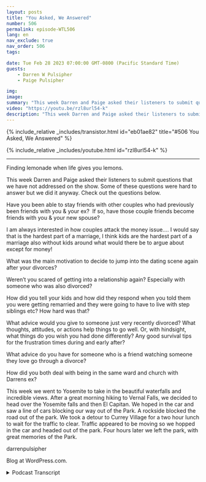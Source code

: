 ```yaml
---
layout: posts
title: "You Asked, We Answered"
number: 506
permalink: episode-WTL506
lang: en
nav_exclude: true
nav_order: 506
tags:

date: Tue Feb 28 2023 07:00:00 GMT-0800 (Pacific Standard Time)
guests:
    - Darren W Pulsipher
    - Paige Pulsipher

img: 
image: 
summary: "This week Darren and Paige asked their listeners to submit questions that we have not addressed on the show. Some of these questions were hard to answer but we did it anyway. Check out the questions below.Have you been able to stay friends with other couples who had previously been friends with you & your ex?  If so, have those couple friends become friends with you & your new spouse?I am always interested in how couples attack the money issue…. I would say that is the hardest part of a marriage, I think kids are the hardest part of a marriage also without kids around what would there be to argue about except for money!What was the main motivation to decide to jump into the dating scene again after your divorces?Weren't you scared of getting into a relationship again? Especially with someone who was also divorced?How did you tell your kids and how did they respond when you told them you were getting remarried and they were going to have to live with step siblings etc? How hard was that?What advice would you give to someone just very recently divorced? What thoughts, attitudes, or actions help things to go well. Or, with hindsight, what things do you wish you had done differently? Any good survival tips for the frustration times during and early after?What advice do you have for someone who is a friend watching someone they love go through a divorce?How did you both deal with being in the same ward and church with Darrens ex?Lemonade Moment of the WeekThis week we went to Yosemite to take in the beautiful waterfalls and incredible views. After a great morning hiking to Vernal Falls, we decided to head over the Yosemite falls and then El Capitan. We hoped in the car and saw a line of cars blocking our way out of the Park. A rockside blocked the road out of the park. We took a detour to Currey Village for a two hour lunch to wait for the traffic to clear. Traffic appeared to be moving so we hopped in the car and headed out of the park. Four hours later we left the park, with great memories of the Park."
video: "https://youtu.be/rzl8url54-k"
description: "This week Darren and Paige asked their listeners to submit questions that we have not addressed on the show. Some of these questions were hard to answer but we did it anyway. Check out the questions below.Have you been able to stay friends with other couples who had previously been friends with you & your ex?  If so, have those couple friends become friends with you & your new spouse?I am always interested in how couples attack the money issue…. I would say that is the hardest part of a marriage, I think kids are the hardest part of a marriage also without kids around what would there be to argue about except for money!What was the main motivation to decide to jump into the dating scene again after your divorces?Weren't you scared of getting into a relationship again? Especially with someone who was also divorced?How did you tell your kids and how did they respond when you told them you were getting remarried and they were going to have to live with step siblings etc? How hard was that?What advice would you give to someone just very recently divorced? What thoughts, attitudes, or actions help things to go well. Or, with hindsight, what things do you wish you had done differently? Any good survival tips for the frustration times during and early after?What advice do you have for someone who is a friend watching someone they love go through a divorce?How did you both deal with being in the same ward and church with Darrens ex?Lemonade Moment of the WeekThis week we went to Yosemite to take in the beautiful waterfalls and incredible views. After a great morning hiking to Vernal Falls, we decided to head over the Yosemite falls and then El Capitan. We hoped in the car and saw a line of cars blocking our way out of the Park. A rockside blocked the road out of the park. We took a detour to Currey Village for a two hour lunch to wait for the traffic to clear. Traffic appeared to be moving so we hopped in the car and headed out of the park. Four hours later we left the park, with great memories of the Park."
---
```


<div>
{% include_relative _includes/transistor.html id="eb01ae82" title="#506 You Asked, We Answered" %}

{% include_relative _includes/youtube.html id="rzl8url54-k" %}
</div>

---

Finding lemonade when life gives you lemons.

This week Darren and Paige asked their listeners to submit questions that we have not addressed on the show. Some of these questions were hard to answer but we did it anyway. Check out the questions below.

Have you been able to stay friends with other couples who had previously been friends with you & your ex?  If so, have those couple friends become friends with you & your new spouse?

I am always interested in how couples attack the money issue…. I would say that is the hardest part of a marriage, I think kids are the hardest part of a marriage also without kids around what would there be to argue about except for money!

What was the main motivation to decide to jump into the dating scene again after your divorces?

Weren’t you scared of getting into a relationship again? Especially with someone who was also divorced?

How did you tell your kids and how did they respond when you told them you were getting remarried and they were going to have to live with step siblings etc? How hard was that?

What advice would you give to someone just very recently divorced? What thoughts, attitudes, or actions help things to go well. Or, with hindsight, what things do you wish you had done differently? Any good survival tips for the frustration times during and early after?

What advice do you have for someone who is a friend watching someone they love go through a divorce?

How did you both deal with being in the same ward and church with Darrens ex?

This week we went to Yosemite to take in the beautiful waterfalls and incredible views. After a great morning hiking to Vernal Falls, we decided to head over the Yosemite falls and then El Capitan. We hoped in the car and saw a line of cars blocking our way out of the Park. A rockside blocked the road out of the park. We took a detour to Currey Village for a two hour lunch to wait for the traffic to clear. Traffic appeared to be moving so we hopped in the car and headed out of the park. Four hours later we left the park, with great memories of the Park.



darrenpulsipher

Blog at WordPress.com.



<details>
<summary> Podcast Transcript </summary>

<p></p>

</details>
